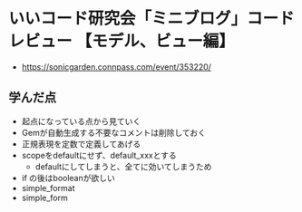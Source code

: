 # いいコード研究会「ミニブログ」コードレビュー 【モデル、ビュー編】
- https://sonicgarden.connpass.com/event/353220/

## 学んだ点
- 起点になっている点から見ていく
- Gemが自動生成する不要なコメントは削除しておく
- 正規表現を定数で定義してあげる
- scopeをdefaultにせず、default_xxxとする
  - defaultにしてしまうと、全てに効いてしまうため
- if の後はbooleanが欲しい
- simple_format
- simple_form